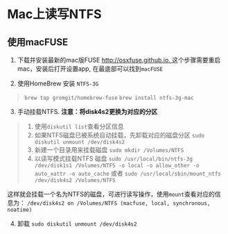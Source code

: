 # Mac上读写NTFS


## 使用macFUSE
1. 下载并安装最新的mac版FUSE [http://osxfuse.github.io. ](http://osxfuse.github.io)
这个步骤需要重启mac，安装后打开设置app, 在最底部可以找到`macFUSE`

2. 使用HomeBrew 安装 `NTFS-3G`
>`brew tap gromgit/homebrew-fuse`
`brew install ntfs-3g-mac`

3. 手动挂载NTFS. **注意：将disk4s2更换为对应的分区**
> 1. 使用`diskutil list`查看分区信息
> 2. 如果NTFS磁盘已被系统自动挂载，先卸载对应的磁盘分区
> `sudo diskutil unmount /dev/disk4s2`
> 3. 新建一个目录用来挂载磁盘
> `sudo mkdir /Volumes/NTFS`
> 4. 以读写模式挂载NTFS 磁盘
> `sudo /usr/local/bin/ntfs-3g /dev/disk1s1 /Volumes/NTFS -o local -o allow_other -o auto_xattr -o auto_cache`
> 或者 `sudo /usr/local/sbin/mount_ntfs /dev/disk4s2 /Volumes/NTFS`

这样就会挂载一个名为NTFS的磁盘，可进行读写操作，使用`mount`查看对应的信息为：
`/dev/disk4s2 on /Volumes/NTFS (macfuse, local, synchronous, noatime)`

4. 卸载
`sudo diskutil unmount /dev/disk4s2`